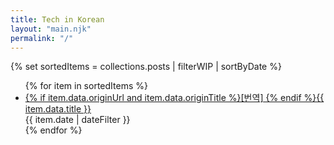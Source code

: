 ```yaml
---
title: Tech in Korean
layout: "main.njk"
permalink: "/"
---
```


<!-- {% set posts = collections.posts | safe %} -->

<!-- {{ posts }} -->

{% set sortedItems = collections.posts | filterWIP | sortByDate %}
<ul class="list-none not-prose pl-1">
  {% for item in sortedItems %}<li class="my-3"><div><a href="{{ item.url }}" class="inline-block">{% if item.data.originUrl and item.data.originTitle %}[번역] {% endif %}{{ item.data.title }}</a><div class="mt-1 text-xs text-gray-500"><span>{{ item.date | dateFilter }}</span></div></li>{% endfor %}
</ul>